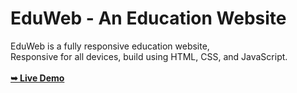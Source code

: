 # EduWeb - An Education Website
 EduWeb is a fully responsive education website, <br />Responsive for all devices, build using HTML, CSS, and JavaScript.
 <br>  
 <a href="https://ak-education-website.netlify.app/"><strong>➥ Live Demo</strong></a>
